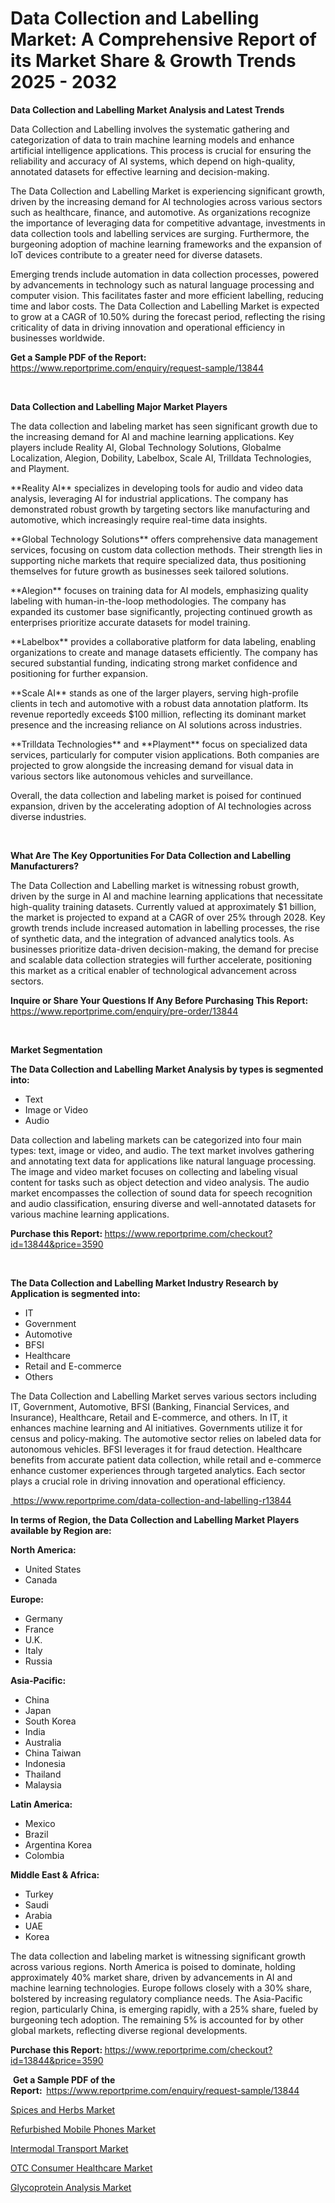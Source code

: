 <p><h1>Data Collection and Labelling Market: A Comprehensive Report of its Market Share & Growth Trends 2025 - 2032</h1></p><p><strong>Data Collection and Labelling Market Analysis and Latest Trends</strong></p>
<p><p>Data Collection and Labelling involves the systematic gathering and categorization of data to train machine learning models and enhance artificial intelligence applications. This process is crucial for ensuring the reliability and accuracy of AI systems, which depend on high-quality, annotated datasets for effective learning and decision-making.</p><p>The Data Collection and Labelling Market is experiencing significant growth, driven by the increasing demand for AI technologies across various sectors such as healthcare, finance, and automotive. As organizations recognize the importance of leveraging data for competitive advantage, investments in data collection tools and labelling services are surging. Furthermore, the burgeoning adoption of machine learning frameworks and the expansion of IoT devices contribute to a greater need for diverse datasets.</p><p>Emerging trends include automation in data collection processes, powered by advancements in technology such as natural language processing and computer vision. This facilitates faster and more efficient labelling, reducing time and labor costs. The Data Collection and Labelling Market is expected to grow at a CAGR of 10.50% during the forecast period, reflecting the rising criticality of data in driving innovation and operational efficiency in businesses worldwide.</p></p>
<p><strong>Get a Sample PDF of the Report:&nbsp;</strong> <a href="https://www.reportprime.com/enquiry/request-sample/13844?utm_campaign=12&utm_medium=2&utm_source=Github&utm_content=ia&utm_term=20032025&utm_id=data-collection-and-labelling">https://www.reportprime.com/enquiry/request-sample/13844</a></p>
<p>&nbsp;</p>
<p><strong>Data Collection and Labelling Major Market Players</strong></p>
<p><p>The data collection and labeling market has seen significant growth due to the increasing demand for AI and machine learning applications. Key players include Reality AI, Global Technology Solutions, Globalme Localization, Alegion, Dobility, Labelbox, Scale AI, Trilldata Technologies, and Playment.</p><p>**Reality AI** specializes in developing tools for audio and video data analysis, leveraging AI for industrial applications. The company has demonstrated robust growth by targeting sectors like manufacturing and automotive, which increasingly require real-time data insights.</p><p>**Global Technology Solutions** offers comprehensive data management services, focusing on custom data collection methods. Their strength lies in supporting niche markets that require specialized data, thus positioning themselves for future growth as businesses seek tailored solutions.</p><p>**Alegion** focuses on training data for AI models, emphasizing quality labeling with human-in-the-loop methodologies. The company has expanded its customer base significantly, projecting continued growth as enterprises prioritize accurate datasets for model training.</p><p>**Labelbox** provides a collaborative platform for data labeling, enabling organizations to create and manage datasets efficiently. The company has secured substantial funding, indicating strong market confidence and positioning for further expansion.</p><p>**Scale AI** stands as one of the larger players, serving high-profile clients in tech and automotive with a robust data annotation platform. Its revenue reportedly exceeds $100 million, reflecting its dominant market presence and the increasing reliance on AI solutions across industries.</p><p>**Trilldata Technologies** and **Playment** focus on specialized data services, particularly for computer vision applications. Both companies are projected to grow alongside the increasing demand for visual data in various sectors like autonomous vehicles and surveillance.</p><p>Overall, the data collection and labeling market is poised for continued expansion, driven by the accelerating adoption of AI technologies across diverse industries.</p></p>
<p>&nbsp;</p>
<p><strong>What Are The Key Opportunities For Data Collection and Labelling Manufacturers?</strong></p>
<p><p>The Data Collection and Labelling market is witnessing robust growth, driven by the surge in AI and machine learning applications that necessitate high-quality training datasets. Currently valued at approximately $1 billion, the market is projected to expand at a CAGR of over 25% through 2028. Key growth trends include increased automation in labelling processes, the rise of synthetic data, and the integration of advanced analytics tools. As businesses prioritize data-driven decision-making, the demand for precise and scalable data collection strategies will further accelerate, positioning this market as a critical enabler of technological advancement across sectors.</p></p>
<p><strong>Inquire or Share Your Questions If Any Before Purchasing This Report:</strong> <a href="https://www.reportprime.com/enquiry/pre-order/13844?utm_campaign=12&utm_medium=2&utm_source=Github&utm_content=ia&utm_term=20032025&utm_id=data-collection-and-labelling">https://www.reportprime.com/enquiry/pre-order/13844</a></p>
<p>&nbsp;</p>
<p><strong>Market Segmentation</strong></p>
<p><strong>The Data Collection and Labelling Market Analysis by types is segmented into:</strong></p>
<p><ul><li>Text</li><li>Image or Video</li><li>Audio</li></ul></p>
<p><p>Data collection and labeling markets can be categorized into four main types: text, image or video, and audio. The text market involves gathering and annotating text data for applications like natural language processing. The image and video market focuses on collecting and labeling visual content for tasks such as object detection and video analysis. The audio market encompasses the collection of sound data for speech recognition and audio classification, ensuring diverse and well-annotated datasets for various machine learning applications.</p></p>
<p><strong>Purchase this Report:&nbsp;</strong><a href="https://www.reportprime.com/checkout?id=13844&price=3590&utm_campaign=12&utm_medium=2&utm_source=Github&utm_content=ia&utm_term=20032025&utm_id=data-collection-and-labelling">https://www.reportprime.com/checkout?id=13844&price=3590</a></p>
<p>&nbsp;</p>
<p><strong>The Data Collection and Labelling Market Industry Research by Application is segmented into:</strong></p>
<p><ul><li>IT</li><li>Government</li><li>Automotive</li><li>BFSI</li><li>Healthcare</li><li>Retail and E-commerce</li><li>Others</li></ul></p>
<p><p>The Data Collection and Labelling Market serves various sectors including IT, Government, Automotive, BFSI (Banking, Financial Services, and Insurance), Healthcare, Retail and E-commerce, and others. In IT, it enhances machine learning and AI initiatives. Governments utilize it for census and policy-making. The automotive sector relies on labeled data for autonomous vehicles. BFSI leverages it for fraud detection. Healthcare benefits from accurate patient data collection, while retail and e-commerce enhance customer experiences through targeted analytics. Each sector plays a crucial role in driving innovation and operational efficiency.</p></p>
<p><a href="https://www.reportprime.com/data-collection-and-labelling-r13844?utm_campaign=12&utm_medium=2&utm_source=Github&utm_content=ia&utm_term=20032025&utm_id=data-collection-and-labelling">&nbsp;https://www.reportprime.com/data-collection-and-labelling-r13844</a></p>
<p><strong>In terms of Region, the Data Collection and Labelling Market Players available by Region are:</strong></p>
<p>
    <p> <strong> North America: </strong>
        <ul>
            <li>United States</li>
            <li>Canada</li>
        </ul>
        </p> 
    <p> <strong> Europe: </strong>
        <ul>
            <li>Germany</li>
            <li>France</li>
            <li>U.K.</li>
            <li>Italy</li>
            <li>Russia</li>
        </ul>
        </p> 
    <p> <strong> Asia-Pacific: </strong>
        <ul>
            <li>China</li>
            <li>Japan</li>
            <li>South Korea</li>
            <li>India</li>
            <li>Australia</li>
            <li>China Taiwan</li>
            <li>Indonesia</li>
            <li>Thailand</li>
            <li>Malaysia</li>
        </ul>
        </p> 
    <p> <strong> Latin America: </strong>
        <ul>
            <li>Mexico</li>
            <li>Brazil</li>
            <li>Argentina Korea</li>
            <li>Colombia</li>
        </ul>
        </p> 
    <p> <strong> Middle East & Africa: </strong>
        <ul>
            <li>Turkey</li>
            <li>Saudi</li>
            <li>Arabia</li>
            <li>UAE</li>
            <li>Korea</li>
        </ul>
    </p>
    </p>
<p><p>The data collection and labeling market is witnessing significant growth across various regions. North America is poised to dominate, holding approximately 40% market share, driven by advancements in AI and machine learning technologies. Europe follows closely with a 30% share, bolstered by increasing regulatory compliance needs. The Asia-Pacific region, particularly China, is emerging rapidly, with a 25% share, fueled by burgeoning tech adoption. The remaining 5% is accounted for by other global markets, reflecting diverse regional developments.</p></p>
<p><strong>Purchase this Report: </strong><a href="https://www.reportprime.com/checkout?id=13844&price=3590&utm_campaign=12&utm_medium=2&utm_source=Github&utm_content=ia&utm_term=20032025&utm_id=data-collection-and-labelling">https://www.reportprime.com/checkout?id=13844&price=3590</a></p>
<p>&nbsp;<strong>Get a Sample PDF of the Report:&nbsp;&nbsp;</strong><a href="https://www.reportprime.com/enquiry/request-sample/13844?utm_campaign=12&utm_medium=2&utm_source=Github&utm_content=ia&utm_term=20032025&utm_id=data-collection-and-labelling">https://www.reportprime.com/enquiry/request-sample/13844</a></p>
<p><strong></strong></p>
<p><p><a href="https://github.com/prantoblouin/Market-Research-Report-List-1/blob/main/spices-and-herbs-market.md?utm_campaign=12&utm_medium=2&utm_source=Github&utm_content=ia&utm_term=20032025&utm_id=data-collection-and-labelling">Spices and Herbs Market</a></p><p><a href="https://github.com/mafeasavzal/Market-Research-Report-List-1/blob/main/refurbished-mobile-phones-market.md?utm_campaign=12&utm_medium=2&utm_source=Github&utm_content=ia&utm_term=20032025&utm_id=data-collection-and-labelling">Refurbished Mobile Phones Market</a></p><p><a href="https://github.com/iyachikareva/Market-Research-Report-List-1/blob/main/intermodal-transport-market.md?utm_campaign=12&utm_medium=2&utm_source=Github&utm_content=ia&utm_term=20032025&utm_id=data-collection-and-labelling">Intermodal Transport Market</a></p><p><a href="https://github.com/karydacamu/Market-Research-Report-List-1/blob/main/otc-consumer-healthcare-market.md?utm_campaign=12&utm_medium=2&utm_source=Github&utm_content=ia&utm_term=20032025&utm_id=data-collection-and-labelling">OTC Consumer Healthcare Market</a></p><p><a href="https://github.com/guyotkiferhi/Market-Research-Report-List-1/blob/main/glycoprotein-analysis-market.md?utm_campaign=12&utm_medium=2&utm_source=Github&utm_content=ia&utm_term=20032025&utm_id=data-collection-and-labelling">Glycoprotein Analysis Market</a></p></p>